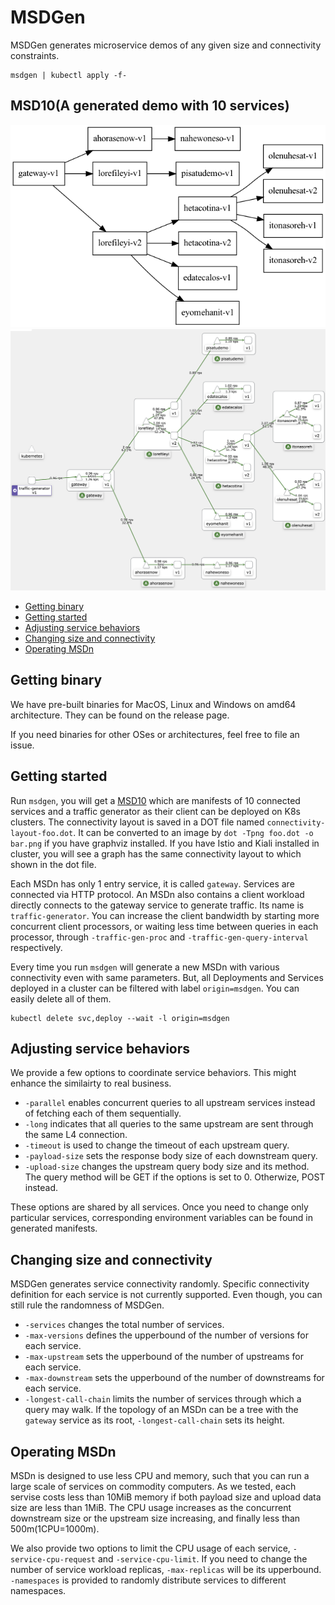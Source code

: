 # MSDGen
MSDGen generates microservice demos of any given size and connectivity constraints.

```
msdgen | kubectl apply -f-
```

## MSD10(A generated demo with 10 services)

<img src="https://github.com/warm-metal/ms-demo-gen/blob/main/.res/topology.png?raw=true" />
<img src="https://github.com/warm-metal/ms-demo-gen/blob/main/.res/kiali.png?raw=true" width="700" />


- [Getting binary](#getting-binary)
- [Getting started](#getting-started)
- [Adjusting service behaviors](#adjusting-service-behaviors)
- [Changing size and connectivity](#changing-size-and-connectivity)
- [Operating MSDn](#operating-msdn)

## Getting binary

We have pre-built binaries for MacOS, Linux and Windows on amd64 architecture.
They can be found on the release page. 

If you need binaries for other OSes or architectures, feel free to file an issue.

## Getting started

Run `msdgen`, you will get a [MSD10](#msd10a-generated-demo-with-10-services)
which are manifests of 10 connected services and a traffic generator as their client can be deployed on K8s clusters.
The connectivity layout is saved in a DOT file named `connectivity-layout-foo.dot`.
It can be converted to an image by `dot -Tpng foo.dot -o bar.png` if you have graphviz installed.
If you have Istio and Kiali installed in cluster, 
you will see a graph has the same connectivity layout to which shown in the dot file.

Each MSDn has only 1 entry service, it is called `gateway`. Services are connected via HTTP protocol.
An MSDn also contains a client workload directly connects to the gateway service to generate traffic. Its name is `traffic-generator`.
You can increase the client bandwidth by starting more concurrent client processors,
or waiting less time between queries in each processor, through `-traffic-gen-proc` and `-traffic-gen-query-interval` respectively.

Every time you run `msdgen` will generate a new MSDn with various connectivity even with same parameters.
But, all Deployments and Services deployed in a cluster can be filtered with label `origin=msdgen`.
You can easily delete all of them.
```
kubectl delete svc,deploy --wait -l origin=msdgen
```

## Adjusting service behaviors
We provide a few options to coordinate service behaviors. This might enhance the similairty to real business.

* `-parallel` enables concurrent queries to all upstream services instead of fetching each of them sequentially.
* `-long` indicates that all queries to the same upstream are sent through the same L4 connection.
* `-timeout` is used to change the timeout of each upstream query.
* `-payload-size` sets the response body size of each downstream query.
* `-upload-size` changes the upstream query body size and its method. The query method will be GET if the options is set to 0. Otherwize, POST instead.

These options are shared by all services. Once you need to change only particular services,
corresponding environment variables can be found in generated manifests.

## Changing size and connectivity
MSDGen generates service connectivity randomly.
Specific connectivity definition for each service is not currently supported.
Even though, you can still rule the randomness of MSDGen.

* `-services` changes the total number of services.
* `-max-versions` defines the upperbound of the number of versions for each service.
* `-max-upstream` sets the upperbound of the number of upstreams for each service.
* `-max-downstream` sets the upperbound of the number of downstreams for each service.
* `-longest-call-chain` limits the number of services through which a query may walk.
If the topology of an MSDn can be a tree with the `gateway` service as its root, `-longest-call-chain` sets its height.

## Operating MSDn
MSDn is designed to use less CPU and memory, such that you can run a large scale of services on commodity computers.
As we tested, each servise costs less than 10MiB memory if both payload size and upload data size are less than 1MiB.
The CPU usage increases as the concurrent downstream size or the upstream size increasing, and finally less than 500m(1CPU=1000m).

We also provide two options to limit the CPU usage of each service, `-service-cpu-request` and `-service-cpu-limit`.
If you need to change the number of service workload replicas, `-max-replicas` will be its upperbound.
`-namespaces` is provided to randomly distribute services to different namespaces.
